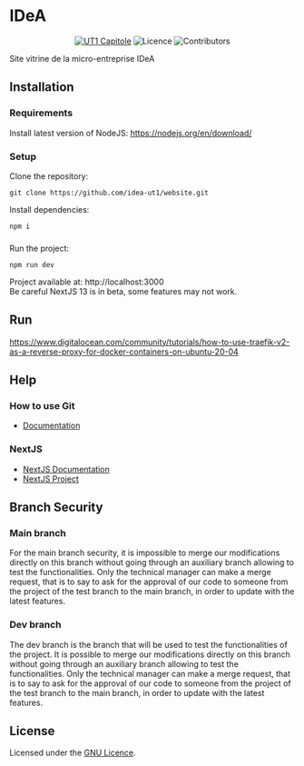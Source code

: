 # IDeA

<p align="center">
  <a href='https://www.ut-capitole.fr/'><img alt='UT1 Capitole' src='https://img.shields.io/badge/-UT1%20Capitole-red'/></a>
  <img alt="Licence" src="https://img.shields.io/badge/License-GPLv3-blue.svg"/>
  <img alt="Contributors" src="https://badgen.net/github/contributors/idea-ut1/bobbyhr"/>
</p>

Site vitrine de la micro-entreprise IDeA

## Installation

### Requirements

Install latest version of NodeJS:
https://nodejs.org/en/download/

### Setup

Clone the repository:

```shell
git clone https://github.com/idea-ut1/website.git
```

Install dependencies:

```shell
npm i
```

###

Run the project:

```shell
npm run dev
```

Project available at: http://localhost:3000 </br>
Be careful NextJS 13 is in beta, some features may not work.

## Run

https://www.digitalocean.com/community/tutorials/how-to-use-traefik-v2-as-a-reverse-proxy-for-docker-containers-on-ubuntu-20-04

## Help

### How to use Git

- [Documentation](https://www.notion.so/Guide-d-utilisation-Git-4a9f8b1b4efe49ef90175ce983d2e2fe?pvs=4)

### NextJS

- [NextJS Documentation](https://nextjs.org/docs)
- [NextJS Project](https://github.com/shadcn/taxonomy)

## Branch Security

### Main branch

For the main branch security, it is impossible to merge our modifications directly on this branch without going through an auxiliary branch allowing to test the functionalities. Only the technical manager can make a merge request, that is to say to ask for the approval of our code to someone from the project of the test branch to the main branch, in order to update with the latest features.

### Dev branch

The dev branch is the branch that will be used to test the functionalities of the project. It is possible to merge our modifications directly on this branch without going through an auxiliary branch allowing to test the functionalities. Only the technical manager can make a merge request, that is to say to ask for the approval of our code to someone from the project of the test branch to the main branch, in order to update with the latest features.

## License

Licensed under the [GNU Licence](https://github.com/IDeAmiage/BobbyHR/blob/main/LICENSE.md).